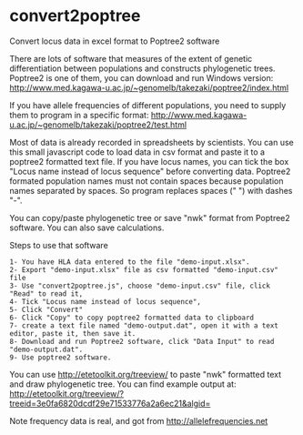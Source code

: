 # convert2poptree
Convert locus data in excel format to Poptree2 software

There are lots of software that measures of the extent of genetic differentiation between populations and constructs phylogenetic trees. Poptree2 is one of them, you can download and run Windows version: http://www.med.kagawa-u.ac.jp/~genomelb/takezaki/poptree2/index.html

If you have allele frequencies of different populations, you need to supply them to program in a specific format: http://www.med.kagawa-u.ac.jp/~genomelb/takezaki/poptree2/test.html

Most of data is already recorded in spreadsheets by scientists. You can use this small javascript code to load data in csv format and paste it to a poptree2 formatted text file. If you have locus names, you can tick the box "Locus name instead of locus sequence" before converting data. Poptree2 formated population names must not contain spaces because population names separated by spaces. So program replaces spaces (" ") with dashes "-".

You can copy/paste phylogenetic tree or save "nwk" format from Poptree2 software. You can also save calculations.

Steps to use that software

    1- You have HLA data entered to the file "demo-input.xlsx".
    2- Export "demo-input.xlsx" file as csv formatted "demo-input.csv" file
    3- Use "convert2poptree.js", choose "demo-input.csv" file, click "Read" to read it,
    4- Tick "Locus name instead of locus sequence", 
    5- Click "Convert"
    6- Click "Copy" to copy poptree2 formatted data to clipboard
    7- create a text file named "demo-output.dat", open it with a text editor, paste it, then save it. 
    8- Download and run Poptree2 software, click "Data Input" to read "demo-output.dat". 
    9- Use poptree2 software.

You can use http://etetoolkit.org/treeview/ to paste "nwk" formatted text and draw phylogenetic tree. You can find example output at: http://etetoolkit.org/treeview/?treeid=3e0fa6820dcdf29e71533776a2a6ec21&algid=

Note frequency data is real, and got from http://allelefrequencies.net
